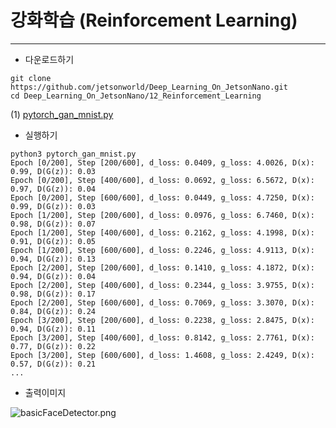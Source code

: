 # 강화학습 (Reinforcement Learning)
***
* 다운로드하기
```
git clone https://github.com/jetsonworld/Deep_Learning_On_JetsonNano.git
cd Deep_Learning_On_JetsonNano/12_Reinforcement_Learning
```
(1) [pytorch_gan_mnist.py](https://raw.githubusercontent.com/jetsonworld/Deep_Learning_On_JetsonNano/master/11_GAN/pytorch_gan_mnist.py)

* 실행하기
```
python3 pytorch_gan_mnist.py
Epoch [0/200], Step [200/600], d_loss: 0.0409, g_loss: 4.0026, D(x): 0.99, D(G(z)): 0.03
Epoch [0/200], Step [400/600], d_loss: 0.0692, g_loss: 6.5672, D(x): 0.97, D(G(z)): 0.04
Epoch [0/200], Step [600/600], d_loss: 0.0449, g_loss: 4.7250, D(x): 0.99, D(G(z)): 0.03
Epoch [1/200], Step [200/600], d_loss: 0.0976, g_loss: 6.7460, D(x): 0.98, D(G(z)): 0.07
Epoch [1/200], Step [400/600], d_loss: 0.2162, g_loss: 4.1998, D(x): 0.91, D(G(z)): 0.05
Epoch [1/200], Step [600/600], d_loss: 0.2246, g_loss: 4.9113, D(x): 0.94, D(G(z)): 0.13
Epoch [2/200], Step [200/600], d_loss: 0.1410, g_loss: 4.1872, D(x): 0.94, D(G(z)): 0.04
Epoch [2/200], Step [400/600], d_loss: 0.2344, g_loss: 3.9755, D(x): 0.98, D(G(z)): 0.17
Epoch [2/200], Step [600/600], d_loss: 0.7069, g_loss: 3.3070, D(x): 0.84, D(G(z)): 0.24
Epoch [3/200], Step [200/600], d_loss: 0.2238, g_loss: 2.8475, D(x): 0.94, D(G(z)): 0.11
Epoch [3/200], Step [400/600], d_loss: 0.8142, g_loss: 2.7761, D(x): 0.77, D(G(z)): 0.22
Epoch [3/200], Step [600/600], d_loss: 1.4608, g_loss: 2.4249, D(x): 0.57, D(G(z)): 0.21
...
```
* 출력이미지

![basicFaceDetector.png](https://raw.githubusercontent.com/jetsonworld/Deep_Learning_On_JetsonNano/master/11_GAN/pytorh_gan_mnist_143.png)
